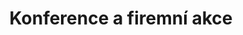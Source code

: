 ---
layout: "pages/konference.njk"

title: 'Konference a firemní akce'
description: 'Reprezentativní prostředí Chateau Orlice. Moderní technika, profesionální servis a klid Orlických hor pro vaši firemní akci.'
permalink: 'cs/konference/'

eleventyNavigation:
  key: Konference a firemní akce
  order: 550


landing:
  breadcrumbsHome: Domů
  breadcrumbsCurrent: Konference a firemní akce

  heading: Zázemí pro<br>firemní akce

  mouseIconAlt: Ikona počítačové myši

  imageUrl: /assets/images/conferences/conferences-1.jpg
  imageAlt: Konferenční sál v Chateau Orlice


conferences:
  topper: Konference a firemní akce
  heading: Spojte práci s výjimečným prostředím

  imageUrl: /assets/images/conferences/conferences-2.jpg
  imageAlt: Konferenční sál v Chateau Orlice

  paragraphs:
    - text: Spojte důležité pracovní chvíle s výjimečným prostředím. Chateau Orlice nabízí ideální zázemí pro konference, školení i firemní setkání – v historických sálech s moderní výbavou, obklopeni klidem přírody a prvotřídní péčí.

    - text: Každé akci se věnujeme individuálně. Ať už plánujete formální konferenci nebo neformální teambuilding, pomůžeme vám připravit událost, která zapůsobí. K dispozici vám budou 3 konferenční sály s kapacitou až 120 osob, 23 pohodlných pokojů pro ubytování až 70 účastníků, a osobní event manažer, který se postará o hladký průběh od začátku do konce.

  specification:
    - text: Wi-Fi

      iconUrl: /assets/svgs/rooms/wifi.svg
      iconAlt: Ikona Wi-Fi

    - text: Dataprojektor a plátno

      iconUrl: /assets/svgs/conferences/projector.svg
      iconAlt: Ikona dataprojektoru

    - text: Ozvučení

      iconUrl: /assets/svgs/conferences/speaker.svg
      iconAlt: Ikona reproduktoru
    
    - text: Plasmová televize

      iconUrl: /assets/svgs/rooms/tv.svg
      iconAlt: Ikona televize

    - text: Notebook

      iconUrl: /assets/svgs/conferences/laptop.svg
      iconAlt: Ikona notebooku

    - text: Business služby

      iconUrl: /assets/svgs/conferences/person-workspace.svg
      iconAlt: Ikona pracovní plochy


serviceInfo:
  heading: Kompletní zázemí pro vaší firemní akci
  text: Plánujete školení, konferenci nebo teambuilding? V Chateau Orlice máte vše na dosah. Nabízíme ubytování až pro 70 osob, moderně vybavené sály, prvotřídní catering, ale také prostor pro odpočinek – wellness centrum, středověkou krčmu nebo posezení na terase u rybníka. Vaše akce tak bude nejen efektivní, ale i příjemná.

  items:
    - title: Catering

      imageUrl: /assets/images/conferences/services/catering.jpg
      imageAlt: Catering v Chateau Orlice

    - title: Ubytování

      imageUrl: /assets/images/rooms/room-307.jpg
      imageAlt: Pokoj číslo 307 v Chateau Orlice

    - title: Wellness

      imageUrl: /assets/images/wellness/equipment/whirpool.jpg
      imageAlt: Whirpool ve wellness v Chateau Orlice

  backgroundAlt: Pozadí s grafikou Chateau Orlice


contactForm:
  topper: Poptávkový formulář
  heading: Nezávazná poptávka

  firstName: Jméno
  lastName: Příjmení
  email: Email
  phone: Telefon
  yourMessage: Vaše zpráva

  bySendingYouAgreeWith: Odesláním souhlasíte se
  privacyPolicy: zpracováním osobních údajů

  submit: Odeslat
---